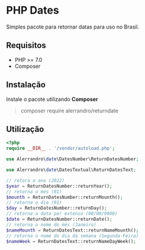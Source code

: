 # PHP Dates

Simples pacote para retornar datas para uso no Brasil.

## Requisitos 

- PHP >= 7.0
- Composer

## Instalação
Instale o pacote utilizando **Composer**
> composer require alerrandro/returndate


## Utilização

```php
<?php
require __DIR__ . '/vendor/autoload.php';

use Alerrandro\date\DatesNumber\ReturnDatesNumber;

use Alerrandro\date\DatesTextual\ReturnDatesText;

// retora o ano (2022)
$year = ReturnDatesNumber::returnYear();
// retorna o més (01)
$mounth = ReturnDatesNumber::returnMounth();
// retorna o dia (01)
$day = ReturnDatesNumber::returnDay();
// retorna a data por extenso (00/00/0000)
$date = ReturnDatesNumber::returnDate();
// retorna o nome do més (Janeiro)
$nameMounth = ReturnDatesText::returnNameMounth();
// retorna o nome do dia da semana (Segunda-Feira)
$nameWeek = ReturnDatesText::returnNameDayWeek();




```

